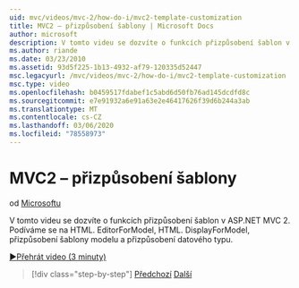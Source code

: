 ```yaml
---
uid: mvc/videos/mvc-2/how-do-i/mvc2-template-customization
title: MVC2 – přizpůsobení šablony | Microsoft Docs
author: microsoft
description: V tomto videu se dozvíte o funkcích přizpůsobení šablon v ASP.NET MVC 2. Podíváme se na HTML. EditorForModel, HTML. DisplayForModel, model Temp...
ms.author: riande
ms.date: 03/23/2010
ms.assetid: 93d5f225-1b13-4932-af79-120335d52447
msc.legacyurl: /mvc/videos/mvc-2/how-do-i/mvc2-template-customization
msc.type: video
ms.openlocfilehash: b0459517fdabef1c5abd6d50fb76ad145dcdfd8c
ms.sourcegitcommit: e7e91932a6e91a63e2e46417626f39d6b244a3ab
ms.translationtype: MT
ms.contentlocale: cs-CZ
ms.lasthandoff: 03/06/2020
ms.locfileid: "78558973"
---
```

# <a name="mvc2---template-customization"></a>MVC2 – přizpůsobení šablony

od [Microsoftu](https://github.com/microsoft)

V tomto videu se dozvíte o funkcích přizpůsobení šablon v ASP.NET MVC 2. Podíváme se na HTML. EditorForModel, HTML. DisplayForModel, přizpůsobení šablony modelu a přizpůsobení datového typu.

[&#9654;Přehrát video (3 minuty)](https://channel9.msdn.com/Blogs/ASP-NET-Site-Videos/mvc2-template-customization)

> [!div class="step-by-step"]
> [Předchozí](mvc2-model-validation.md)
> [Další](aspnet-mvc-2-areas.md)

